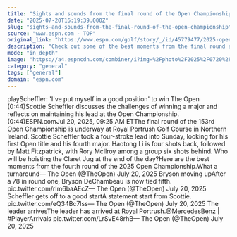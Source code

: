 ```yaml
---
title: "Sights and sounds from the final round of the Open Championship"
date: "2025-07-20T16:19:39.000Z"
slug: "sights-and-sounds-from-the-final-round-of-the-open-championship"
source: "www.espn.com - TOP"
original_link: "https://www.espn.com/golf/story/_/id/45779477/2025-open-championship-best-shots-moments-fourth-final-round-royal-portrush"
description: "Check out some of the best moments from the final round as Scottie Scheffler tries to win his first Claret Jug."
mode: "in_depth"
image: "https://a4.espncdn.com/combiner/i?img=%2Fphoto%2F2025%2F0720%2Fr1521296_1296x729_16%2D9.jpg"
category: "general"
tags: ["general"]
domain: "espn.com"
---
```

playScheffler: 'I've put myself in a good position' to win The Open (0:44)Scottie Scheffler discusses the challenges of winning a major and reflects on maintaining his lead at the Open Championship. (0:44)ESPN.comJul 20, 2025, 09:25 AM ETThe final round of the 153rd Open Championship is underway at Royal Portrush Golf Course in Northern Ireland. Scottie Scheffler took a four-stroke lead into Sunday, looking for his first Open title and his fourth major. Haotong Li is four shots back, followed by Matt Fitzpatrick, with Rory McIlroy among a group six shots behind. Who will be hoisting the Claret Jug at the end of the day?Here are the best moments from the fourth round of the 2025 Open Championship.What a turnaround— The Open (@TheOpen) July 20, 2025 Bryson moving upAfter a 78 in round one, Bryson DeChambeau is now tied fifth. pic.twitter.com/rIm6baAEcZ— The Open (@TheOpen) July 20, 2025 Scheffler gets off to a good startA statement start from Scottie. pic.twitter.com/eQ34Bc7lss— The Open (@TheOpen) July 20, 2025 The leader arrivesThe leader has arrived at Royal Portrush.@MercedesBenz | #PlayerArrivals pic.twitter.com/LrSvE48rhB— The Open (@TheOpen) July 20, 2025